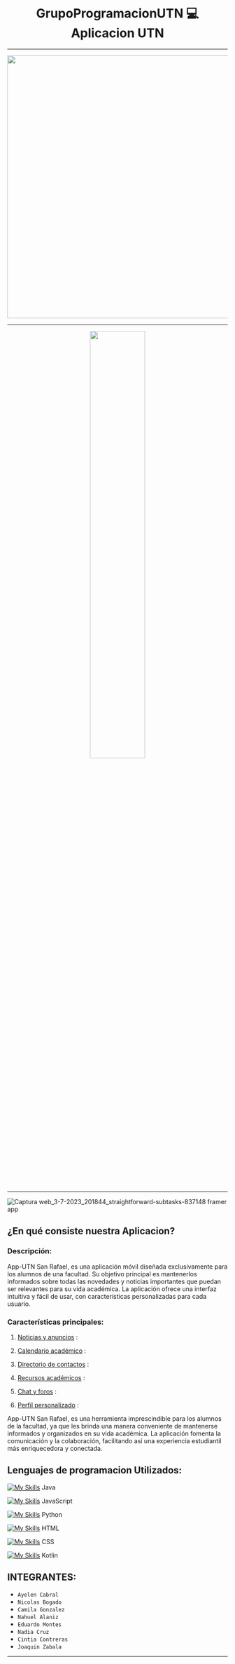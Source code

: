
<div align="center">

# GrupoProgramacionUTN :computer: Aplicacion UTN 
</div>

***

<div align="center">

<img src="https://github.com/CodeSystem2022/GrupoProgramacionUTN_ProyectoFinal/assets/112594912/d7c1eec9-0185-456a-84e7-58dc98591a83" width="600">
</div>

***

<p align="center">
<img width="50%" src="http://pabloabalos.com.ar/images/UTN.jpg">
<p/>

***

![Captura web_3-7-2023_201844_straightforward-subtasks-837148 framer app](https://github.com/CodeSystem2022/GrupoProgramacionUTN_ProyectoFinal/assets/104447527/9f1b9327-3516-4798-818f-027f40a0e38b)


<h2>¿En qué consiste nuestra Aplicacion?</h2>

### Descripción:
App-UTN San Rafael, es una aplicación móvil diseñada exclusivamente para los alumnos de una facultad. Su objetivo principal es mantenerlos informados sobre todas las novedades y noticias importantes que puedan ser relevantes para su vida académica. La aplicación ofrece una interfaz intuitiva y fácil de usar, con características personalizadas para cada usuario.

### Características principales:

   1) [Noticias y anuncios](https://github.com/CodeSystem2022/GrupoProgramacionUTN_ProyectoFinal/wiki/Caracter%C3%ADsticas-Principales#noticias-y-anuncios) :

   2) [Calendario académico](https://github.com/CodeSystem2022/GrupoProgramacionUTN_ProyectoFinal/wiki/Caracter%C3%ADsticas-Principales#calendario-academico) : 

   3) [Directorio de contactos](https://github.com/CodeSystem2022/GrupoProgramacionUTN_ProyectoFinal/wiki/Caracter%C3%ADsticas-Principales#directorio-de-contactos) : 

   4) [Recursos académicos](https://github.com/CodeSystem2022/GrupoProgramacionUTN_ProyectoFinal/wiki/Caracter%C3%ADsticas-Principales#recursos-acad%C3%A9micos) : 

   5) [Chat y foros](https://github.com/CodeSystem2022/GrupoProgramacionUTN_ProyectoFinal/wiki/Caracter%C3%ADsticas-Principales#chat-y-foros) :

   6) [Perfil personalizado](https://github.com/CodeSystem2022/GrupoProgramacionUTN_ProyectoFinal/wiki/Caracter%C3%ADsticas-Principales#perfil-personalizado) :

App-UTN San Rafael, es una herramienta imprescindible para los alumnos de la facultad, ya que les brinda una manera conveniente de mantenerse informados y organizados en su vida académica. La aplicación fomenta la comunicación y la colaboración, facilitando así una experiencia estudiantil más enriquecedora y conectada.
## Lenguajes de programacion Utilizados:

[![My Skills](https://skillicons.dev/icons?i=java)](https://skillicons.dev) Java

[![My Skills](https://skillicons.dev/icons?i=js)](https://skillicons.dev) JavaScript

[![My Skills](https://skillicons.dev/icons?i=py)](https://skillicons.dev) Python

[![My Skills](https://skillicons.dev/icons?i=html)](https://skillicons.dev) HTML

[![My Skills](https://skillicons.dev/icons?i=css)](https://skillicons.dev) CSS

[![My Skills](https://skillicons.dev/icons?i=kotlin)](https://skillicons.dev) Kotlin


## INTEGRANTES:  
  - `Ayelen Cabral`
  - `Nicolas Bogado`
  - `Camila Gonzalez`
  - `Nahuel Alaniz`
  - `Eduardo Montes`
  - `Nadia Cruz`
  - `Cintia Contreras`
  - `Joaquin Zabala`
***
